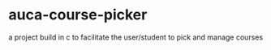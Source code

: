 # auca-course-picker
a project build in c to facilitate the user/student to pick and manage courses
